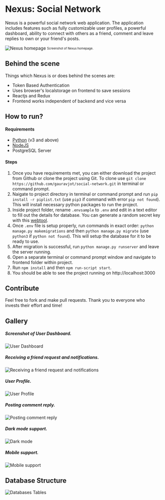 # Nexus: Social Network
Nexus is a powerful social network web application. The application includes features such as fully customizable user profiles, a powerful dashboard, ability to connect with others as a friend, comment and leave replies to own or your friend's posts.

![Nexus homepage](screenshots/12a.jpg)
<sub><sup>Screenshot of Nexus homepage.</sup></sub>

## Behind the scene

Things which Nexus is or does behind the scenes are:
- Token Based Authentication
- Uses browser's localstorage on frontend to save sessions
- Reactjs and Redux
- Frontend works independent of backend and vice versa


## How to run?

#### Requirements
- [Python](https://www.python.org/downloads/) (v3 and above)
- [NodeJS](https://nodejs.org/en/)
- PostgreSQL Server

#### Steps
1. Once you have requirements met, you can either download the project from Github or clone the project using Git. To clone use `git clone https://github.com/gauravjot/social-network.git` in terminal or command prompt.
2. Naigate to project directory in terminal or command prompt and run `pip install -r piplist.txt` (use `pip3` if command with error `pip not found`). This will install necessary python packages to run the project.
3. Inside project folder, rename `.envsample` to `.env` and edit in a text editor to fill out the details for database. You can generate a random secret key with this [webtool](https://miniwebtool.com/django-secret-key-generator/).
4. Once `.env` file is setup properly, run commands in exact order: `python manage.py makemigrations` and then `python manage.py migrate` (use `python3` if `python not found`). This will setup the database for it to be ready to use.
5. After migration is successful, run `python manage.py runserver` and leave the server running.
6. Open a separate terminal or command prompt window and navigate to frontend folder within project.
7. Run `npm install` and then `npm run-script start`. 
8. You should be able to see the project running on http://localhost:3000

## Contribute
Feel free to fork and make pull requests. Thank you to everyone who invests their effort and time!

## Gallery

##### Screenshot of User Dashboard.
![User Dashboard](screenshots/14.JPG)

##### Receiving a friend request and notifications.
![Receiving a friend request and notifications](screenshots/16.JPG)

##### User Profile.
![User Profile](screenshots/17.JPG)

##### Posting comment reply.
![Posting comment reply](screenshots/18.JPG)

##### Dark mode support.
![Dark mode](screenshots/21.JPG)

##### Mobile support.
![Mobile support](screenshots/mobile.jpg)

## Database Structure
![Databases Tables](screenshots/db_structure.png)